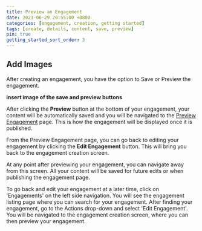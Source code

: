 ```yaml
---
title: Preview an Engagement
date: 2023-06-29 20:55:00 +0800
categories: [engagement, creation, getting started] 
tags: [create, details, content, save, preview] 
pin: true
getting_started_sort_order: 3
---
```


## Add Images

After creating an engagement, you have the option to Save or Preview the engagement. 

**insert image of the save and preview buttons**

After clicking the **Preview** button at the bottom of your engagement, your content will be automatically saved and you will be navigated to the [Preview Engagement](/met-guide/posts/preview-engagement/) page. This is how the engagement will be displayed once it is published.  

From the Preview Engagement page, you can go back to editing your engagement by clicking the **Edit Engagement** button. This will bring you back to the engagement creation screen.  

At any point after previewing your engagement, you can navigate away from this screen. All your content will be saved for future edits or when publishing the engagement page.  

To go back and edit your engagement at a later time, click on 'Engagements' on the left side navigation. You will see the engagement listing page where you can search for your engagement. After finding your engagement, go to the Actions drop-down and select 'Edit Engagement'. You will be navigated to the engagement creation screen, where you can then preview your engagement.

